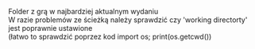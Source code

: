 Folder z grą w najbardziej aktualnym wydaniu\
W razie problemów ze ścieżką należy sprawdzić czy 'working directorty' jest poprawnie ustawione\
(łatwo to sprawdzić poprzez kod import os; print(os.getcwd())
